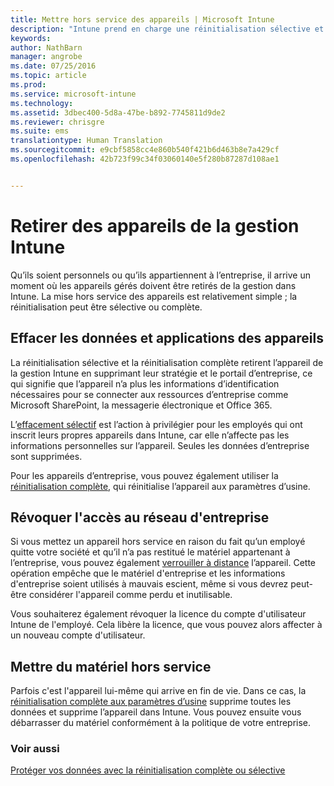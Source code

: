 ```yaml
---
title: Mettre hors service des appareils | Microsoft Intune
description: "Intune prend en charge une réinitialisation sélective et une réinitialisation complète pour supprimer l’appareil de la gestion Intune en supprimant la stratégie et le portail d’entreprise."
keywords: 
author: NathBarn
manager: angrobe
ms.date: 07/25/2016
ms.topic: article
ms.prod: 
ms.service: microsoft-intune
ms.technology: 
ms.assetid: 3dbec400-5d8a-47be-b892-7745811d9de2
ms.reviewer: chrisgre
ms.suite: ems
translationtype: Human Translation
ms.sourcegitcommit: e9cbf5858cc4e860b540f421b6d463b8e7a429cf
ms.openlocfilehash: 42b723f99c34f03060140e5f280b87287d108ae1


---
```


# Retirer des appareils de la gestion Intune

Qu’ils soient personnels ou qu’ils appartiennent à l’entreprise, il arrive un moment où les appareils gérés doivent être retirés de la gestion dans Intune. La mise hors service des appareils est relativement simple ; la réinitialisation peut être sélective ou complète.
## Effacer les données et applications des appareils
La réinitialisation sélective et la réinitialisation complète retirent l’appareil de la gestion Intune en supprimant leur stratégie et le portail d’entreprise, ce qui signifie que l’appareil n’a plus les informations d’identification nécessaires pour se connecter aux ressources d’entreprise comme Microsoft SharePoint, la messagerie électronique et Office 365.

L’[effacement sélectif](use-remote-wipe-to-help-protect-data-using-microsoft-intune.md#selective-wipe) est l’action à privilégier pour les employés qui ont inscrit leurs propres appareils dans Intune, car elle n’affecte pas les informations personnelles sur l’appareil. Seules les données d’entreprise sont supprimées.

Pour les appareils d’entreprise, vous pouvez également utiliser la [réinitialisation complète](use-remote-wipe-to-help-protect-data-using-microsoft-intune.md#full-wipe), qui réinitialise l’appareil aux paramètres d’usine.

## Révoquer l'accès au réseau d'entreprise
Si vous mettez un appareil hors service en raison du fait qu’un employé quitte votre société et qu’il n’a pas restitué le matériel appartenant à l’entreprise, vous pouvez également [verrouiller à distance](use-remote-lock-and-passcode-reset-in-microsoft-intune.md) l’appareil. Cette opération empêche que le matériel d'entreprise et les informations d'entreprise soient utilisés à mauvais escient, même si vous devrez peut-être considérer l'appareil comme perdu et inutilisable.

Vous souhaiterez également révoquer la licence du compte d'utilisateur Intune de l'employé. Cela libère la licence, que vous pouvez alors affecter à un nouveau compte d'utilisateur.

## Mettre du matériel hors service
Parfois c'est l'appareil lui-même qui arrive en fin de vie. Dans ce cas, la [réinitialisation complète aux paramètres d’usine](use-remote-wipe-to-help-protect-data-using-microsoft-intune.md) supprime toutes les données et supprime l’appareil dans Intune. Vous pouvez ensuite vous débarrasser du matériel conformément à la politique de votre entreprise.

### Voir aussi
[Protéger vos données avec la réinitialisation complète ou sélective](use-remote-wipe-to-help-protect-data-using-microsoft-intune.md)



<!--HONumber=Jul16_HO4-->


